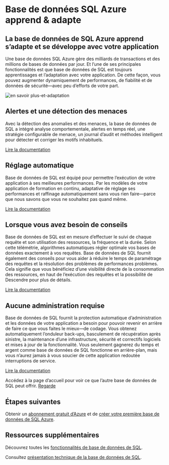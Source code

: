<properties
   pageTitle="Base de données SQL Azure apprend et s’adapte"
   description="Découvrez comment la base de données de SQL apprend et s’adapte"
   keywords=""
   services="sql-database"
   documentationCenter=""
   authors="CarlRabeler"
   manager="jhubbard"
   editor=""/>

<tags
   ms.service="sql-database"
   ms.devlang="NA"
   ms.topic="article"
   ms.tgt_pltfrm="NA"
   ms.workload="data-management"
   ms.date="10/13/2016"
   ms.author="carlrab"/>

# <a name="azure-sql-database-learns-amp-adapts"></a>Base de données SQL Azure apprend &amp; adapte


## <a name="how-azure-sql-database-learns-adapts-and-grows-with-your-application"></a>La base de données de SQL Azure apprend s’adapte et se développe avec votre application

Une base de données SQL Azure gère des milliards de transactions et des millions de bases de données par jour. Et l’une de ses principales fonctionnalités est que base de données de SQL est toujours apprentissages et l’adaptation avec votre application. De cette façon, vous pouvez augmenter dynamiquement de performances, de fiabilité et de données de sécurité&mdash;avec peu d’efforts de votre part.

![en savoir plus-et-adaptation](./media/sql-database-learn-and-adapt/sql-database-learn-and-adapt.png)

## <a name="threat-detection-and-alerts"></a>Alertes et une détection des menaces  
Avec la détection des anomalies et des menaces, la base de données de SQL a intégré analyse comportementale, alertes en temps réel, une stratégie configurable de menace, un journal d’audit et méthodes intelligent pour détecter et corriger les motifs inhabituels.

[Lire la documentation](sql-database-threat-detection-get-started.md)

## <a name="automatic-tuning"></a>Réglage automatique
Base de données de SQL est équipé pour permettre l’exécution de votre application à ses meilleures performances. Par les modèles de votre application de formation en continu, adaptative de réglage ses performances et raffinage automatiquement sans vous rien faire&mdash;parce que nous savons que vous ne souhaitez pas quand même.


[Lire la documentation](http://go.microsoft.com/fwlink/?LinkID=787566)

## <a name="insights-when-you-need-them"></a>Lorsque vous avez besoin de conseils
Base de données de SQL est en mesure d’effectuer le suivi de chaque requête et son utilisation des ressources, la fréquence et la durée. Selon cette télémétrie, algorithmes automatiques régler optimale vos bases de données exactement à vos requêtes. Base de données de SQL fournit également des conseils pour vous aider à réduire le temps de paramétrage des requêtes et la résolution des problèmes de performances problèmes. Cela signifie que vous bénéficiez d’une visibilité directe de la consommation des ressources, en haut de l’exécution des requêtes et la possibilité de Descendre pour plus de détails.

[Lire la documentation](http://go.microsoft.com/fwlink/?LinkID=787567)

## <a name="no-administration-required"></a>Aucune administration requise
Base de données de SQL fournit la protection automatique d’administration et les données de votre application a besoin pour pouvoir revenir en arrière de faire ce que vous faites le mieux&mdash;de codage. Vous obtenez automatiquement l’onduleur back-ups, basculement de récupération après sinistre, la maintenance d’une infrastructure, sécurité et correctifs logiciels et mises à jour de la fonctionnalité. Vous seulement gagnerez du temps et argent comme base de données de SQL fonctionne en arrière-plan, mais vous n’aurez jamais à vous soucier de cette application redoutée interruptions de service.

[Lire la documentation](http://go.microsoft.com/fwlink/?LinkID=787568)

Accédez à la page d’accueil pour voir ce que l’autre base de données de SQL peut offrir.
[Regarde](https://azure.microsoft.com/services/sql-database/) 

## <a name="next-steps"></a>Étapes suivantes

Obtenir un [abonnement gratuit d’Azure](https://azure.microsoft.com/get-started/) et de [créer votre première base de données de SQL Azure](sql-database-get-started.md).

## <a name="additional-resources"></a>Ressources supplémentaires

Découvrez toutes les [fonctionnalités de base de données de SQL](https://azure.microsoft.com/services/sql-database/).
 
Consultez [présentation technique de la base de données de SQL](sql-database-technical-overview.md).
